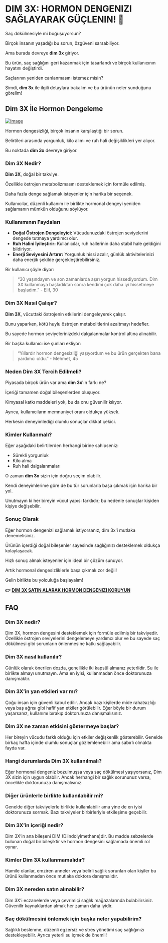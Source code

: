 # DIM 3X: HORMON DENGENIZI SAĞLAYARAK GÜÇLENIN! 💪

Saç dökülmesiyle mi boğuşuyorsun? 

Birçok insanın yaşadığı bu sorun, özgüveni sarsabiliyor. 

Ama burada devreye **dim 3x** giriyor. 

Bu ürün, saç sağlığını geri kazanmak için tasarlandı ve birçok kullanıcının hayatını değiştirdi. 

Saçlarının yeniden canlanmasını istemez misin? 

Şimdi, **dim 3x** ile ilgili detaylara bakalım ve bu ürünün neler sunduğunu görelim!

## Dim 3X İle Hormon Dengeleme

[![Image](https://www2.sellhealth.com/237/dim3x_1_1.jpg)](https://gchaffi.com/1FTqU6yq)

Hormon dengesizliği, birçok insanın karşılaştığı bir sorun. 

Belirtileri arasında yorgunluk, kilo alımı ve ruh hali değişiklikleri yer alıyor. 

Bu noktada **dim 3x** devreye giriyor.

### Dim 3X Nedir?

**Dim 3X**, doğal bir takviye. 

Özellikle östrojen metabolizmasını desteklemek için formüle edilmiş.

Daha fazla denge sağlamak isteyenler için harika bir seçenek.

Kullanıcılar, düzenli kullanım ile birlikte hormonal dengeyi yeniden sağlamanın mümkün olduğunu söylüyor.

### Kullanımının Faydaları

- **Doğal Östrojen Dengeleyici:** Vücudunuzdaki östrojen seviyelerini dengede tutmaya yardımcı olur.
- **Ruh Halini İyileştirir:** Kullanıcılar, ruh hallerinin daha stabil hale geldiğini bildiriyor.
- **Enerji Seviyesini Artırır:** Yorgunluk hissi azalır, günlük aktivitelerinizi daha enerjik şekilde gerçekleştirebilirsiniz.

Bir kullanıcı şöyle diyor:

> “30 yaşındayım ve son zamanlarda aşırı yorgun hissediyordum. Dim 3X kullanmaya başladıktan sonra kendimi çok daha iyi hissetmeye başladım.” - Elif, 30

### Dim 3X Nasıl Çalışır?

**Dim 3X**, vücuttaki östrojenin etkilerini dengeleyerek çalışır. 

Bunu yaparken, kötü huylu östrojen metabolitlerini azaltmayı hedefler. 

Bu sayede hormon seviyelerinizdeki dalgalanmalar kontrol altına alınabilir.

Bir başka kullanıcı ise şunları ekliyor:

> “Yıllardır hormon dengesizliği yaşıyordum ve bu ürün gerçekten bana yardımcı oldu.” - Mehmet, 45

### Neden Dim 3X Tercih Edilmeli?

Piyasada birçok ürün var ama **dim 3x**'in farkı ne? 

İçeriği tamamen doğal bileşenlerden oluşuyor. 

Kimyasal katkı maddeleri yok, bu da onu güvenilir kılıyor.

Ayrıca, kullanıcıların memnuniyet oranı oldukça yüksek. 

Herkesin deneyimlediği olumlu sonuçlar dikkat çekici.

### Kimler Kullanmalı?

Eğer aşağıdaki belirtilerden herhangi birine sahipseniz:

- Sürekli yorgunluk
- Kilo alma
- Ruh hali dalgalanmaları

O zaman **dim 3x** sizin için doğru seçim olabilir. 

Kendi deneyimlerime göre de bu tür sorunlarla başa çıkmak için harika bir yol.

Unutmayın ki her bireyin vücut yapısı farklıdır; bu nedenle sonuçlar kişiden kişiye değişebilir.

### Sonuç Olarak

Eğer hormon dengenizi sağlamak istiyorsanız, dim 3x'i mutlaka denemelisiniz. 

Ürünün içerdiği doğal bileşenler sayesinde sağlığınızı desteklemek oldukça kolaylaşacak.  

Hızlı sonuç almak isteyenler için ideal bir çözüm sunuyor. 

Artık hormonal dengesizliklerle başa çıkmak zor değil!

Gelin birlikte bu yolculuğa başlayalım!



**👉 [DIM 3X SATIN ALARAK HORMON DENGENIZI KORUYUN](https://gchaffi.com/1FTqU6yq)**

## FAQ

### Dim 3X nedir?
Dim 3X, hormon dengesini desteklemek için formüle edilmiş bir takviyedir. Özellikle östrojen seviyelerini dengelemeye yardımcı olur ve bu sayede saç dökülmesi gibi sorunların önlenmesine katkı sağlayabilir.

### Dim 3X nasıl kullanılır?
Günlük olarak önerilen dozda, genellikle iki kapsül almanız yeterlidir. Su ile birlikte almayı unutmayın. Ama en iyisi, kullanmadan önce doktorunuza danışmaktır.

### Dim 3X’in yan etkileri var mı?
Çoğu insan için güvenli kabul edilir. Ancak bazı kişilerde mide rahatsızlığı veya baş ağrısı gibi hafif yan etkiler görülebilir. Eğer böyle bir durum yaşarsanız, kullanımı bırakıp doktorunuza danışmalısınız.

### Dim 3X ne zaman etkisini göstermeye başlar?
Her bireyin vücudu farklı olduğu için etkiler değişkenlik gösterebilir. Genelde birkaç hafta içinde olumlu sonuçlar gözlemlenebilir ama sabırlı olmakta fayda var.

### Hangi durumlarda Dim 3X kullanılmalı?
Eğer hormonal dengeniz bozulmuşsa veya saç dökülmesi yaşıyorsanız, Dim 3X sizin için uygun olabilir. Ancak herhangi bir sağlık sorununuz varsa, öncelikle doktorunuza danışmalısınız.

### Diğer ürünlerle birlikte kullanılabilir mi?
Genelde diğer takviyelerle birlikte kullanılabilir ama yine de en iyisi doktorunuza sormak. Bazı takviyeler birbirleriyle etkileşime geçebilir.

### Dim 3X’in içeriği nedir?
Dim 3X’in ana bileşeni DIM (Diindolylmethane)dir. Bu madde sebzelerde bulunan doğal bir bileşiktir ve hormon dengesini sağlamada önemli rol oynar.

### Kimler Dim 3X kullanmamalıdır?
Hamile olanlar, emziren anneler veya belirli sağlık sorunları olan kişiler bu ürünü kullanmadan önce mutlaka doktora danışmalıdır.

### Dim 3X nereden satın alınabilir?
Dim 3X’i eczanelerde veya çevrimiçi sağlık mağazalarında bulabilirsiniz. Güvenilir kaynaklardan almak her zaman daha iyidir.

### Saç dökülmesini önlemek için başka neler yapabilirim?
Sağlıklı beslenme, düzenli egzersiz ve stres yönetimi saç sağlığınızı destekleyebilir. Ayrıca yeterli su içmek de önemli!